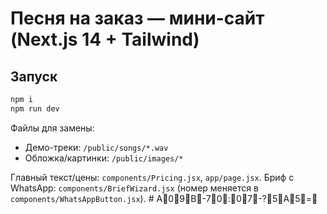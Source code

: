 # Песня на заказ — мини-сайт (Next.js 14 + Tailwind)

## Запуск
```bash
npm i
npm run dev
```

Файлы для замены:
- Демо-треки: `/public/songs/*.wav`
- Обложка/картинки: `/public/images/*`

Главный текст/цены: `components/Pricing.jsx`, `app/page.jsx`.
Бриф с WhatsApp: `components/BriefWizard.jsx` (номер меняется в `components/WhatsAppButton.jsx`).
#   A09B- 70:07- ?5A5= 
 